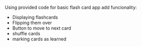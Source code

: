 Using provided code for basic flash card app add funcionality: 

- Displaying flashcards
- Flipping them over
- Button to move to next card
- shuffle cards
- marking cards as learned
